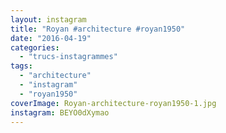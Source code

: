```yaml
---
layout: instagram
title: "Royan #architecture #royan1950"
date: "2016-04-19"
categories: 
  - "trucs-instagrammes"
tags: 
  - "architecture"
  - "instagram"
  - "royan1950"
coverImage: Royan-architecture-royan1950-1.jpg
instagram: BEYO0dXymao
---
```


